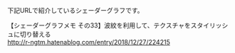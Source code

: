 下記URLで紹介しているシェーダーグラフです。<br>
	
【シェーダーグラフメモ その33】波紋を利用して、テクスチャをスタイリッシュに切り替える
<br>
http://r-ngtm.hatenablog.com/entry/2018/12/27/224215